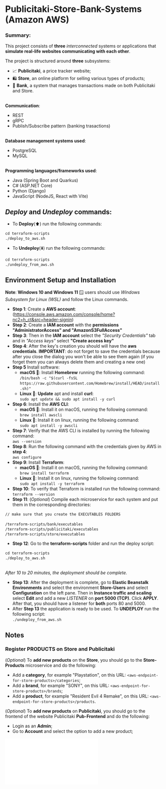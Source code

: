 # Publicitaki-Store-Bank-Systems (Amazon AWS)

### Summary: 
This project consists of __three__ _interconnected_ systems or applications that __simulate real-life websites communicating with each other__. 

The project is structured around __three__ subsystems: 
- 📈 __Publicitaki__, a price tracker website;
- 🛍️ __Store__, an online platform for selling various types of products;
- 🏦 __Bank__, a system that manages transactions made on both Publicitaki and Store.

<br> __Communication__: 
- REST
- gRPC
- Publish/Subscribe pattern (banking trasactions) 

<br> __Database management systems used__: 
- PostgreSQL
- MySQL

<br> __Programming languages/frameworks used__:
- Java (Spring Boot and Quarkus)
- C# (ASP.NET Core)
- Python (Django)
- JavaScript (NodeJS, React with Vite) 

## _Deploy_ and _Undeploy_ commands:
- To __Deploy__(⬆️) run the following commands:
```
cd terraform-scripts
./deploy_to_aws.sh
```
- To __Undeploy__(⬇️) run the following commands:
```
cd terraform-scripts
./undeploy_from_aws.sh
```

## Environment Setup and Installation

__Note__: __Windows 10 and Windows 11__ 🪟 users should use _Windows Subsystem for Linux (WSL)_ and follow the Linux commands.


- __Step 1__: Create a __AWS account__: (https://console.aws.amazon.com/console/home?nc2=h_ct&src=header-signin)
- __Step 2__: Create a __IAM account__ with the __permissions "AdministratorAccess" and "AmazonS3FullAccess"__
- __Step 3__: Then in the __IAM account__ select the _"Security Credentials"_ tab and in _"Access keys"_ select __"Create access key"__
- __Step 4__: After the key's creation you should will have the __aws credentials__. __IMPORTANT__: do not forget to save the credentials because after you close the dialog you won't be able to see them again (if you forget them you can always delete them and creating a new one)
- __Step 5__ Install software:
  - __macOS __: Install __Homebrew__ running the following command: <br> `/bin/bash -c "$(curl -fsSL https://raw.githubusercontent.com/Homebrew/install/HEAD/install.sh)"`
  - __Linux 🐧__: __Update__ apt and install __curl__: <br> `sudo apt update && sudo apt install -y curl`
- __Step 6__: Install the __AWS CLI__:
  - __macOS __: Install it on macOS, running the following command: <br>`brew install awscli`
  - __Linux 🐧__: Install it on linux, running the following command: <br>`sudo apt install -y awscli`
- __Step 7__: Verify that the AWS CLI is installed by running the following command: <br>`aws --version`
- __Step 8__: Run the following command with the credentials given by AWS in __step 4__: <br>`aws configure`
- __Step 9__: Install __Terraform__:
  - __macOS __: Install it on macOS, running the following command: <br>`brew install terraform`
  - __Linux 🐧__: Install it on linux, running the following command: <br>`sudo apt install -y terraform`
- __Step 10__: To verify that Terraform is installed run the following command:<br>
`terraform --version`
- __Step 11__: (_Optional_) Compile each microservice for each system and put them in the corresponding directories:
```
// make sure that you create the EXECUTABLES FOLDERS

/terraform-scripts/bank/executables
/terraform-scripts/publicitaki/executables
/terraform-scripts/store/executables
```
- __Step 12__: Go to the __terraform-scripts__ folder and run the deploy script:<br>
```
cd terraform-scripts
./deploy_to_aws.sh
```
<br>_After 10 to 20 minutes, the deployment should be complete._
- __Step 13__: After the deployment is complete, go to __Elastic Beanstalk Environments__ and select the environment __Store-Users__ and select __Configuration__ on the left pane. Then in __Instance traffic and scaling__ select __Edit__ and add a new _LISTENER_ on __port 5000 (TCP)__. Click __APPLY__. <br>After that, you should have a listener for __both__ ports 80 and 5000.
- After __Step 13__ the application is ready to be used. To __UNDEPLOY__ run the following script: <br>`./undeploy_from_aws.sh`

## Notes
### Register PRODUCTS on Store and Publicitaki
(_Optional_) To __add new products__ on the __Store__, you should go to the __Store-Products__ microservice and do the following:
- Add a __category__, for example "Playstation", on this URL: `<aws-endpoint-for-store-products>/categories`;
- Add a __brand__, for example "SONY", on this URL: `<aws-endpoint-for-store-products>/brands`;
- Add a __product__, for example "Resident Evil 4 Remake", on this URL: `<aws-endpoint-for-store-products>/products`.

(_Optional_) To __add new products__ on __Publicitaki__, you should go to the frontend of the website Publicitaki __Pub-Frontend__ and do the following:
- Login as an __Admin__;
- Go to __Account__ and select the option to add a new product;

![Context diagram](application-c4-diagrams/c1.pdf)

